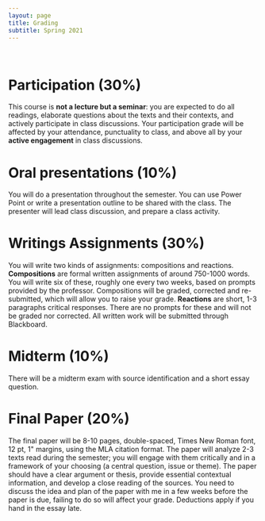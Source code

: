 ```yaml
---
layout: page
title: Grading
subtitle: Spring 2021
---
```


<br>

# Participation (30%)

This course is **not a lecture but a seminar**: you are expected to do all readings, elaborate questions about the texts and their contexts, and actively participate in class discussions. Your participation grade will be affected by your attendance, punctuality to class, and above all by your **active engagement** in class discussions.

# Oral presentations (10%)
You will do a presentation throughout the semester. You can use Power Point or write a presentation outline to be shared with the class. The presenter will lead class discussion, and prepare a class activity. 

# Writings Assignments (30%)

You will write two kinds of assignments: compositions and reactions. **Compositions** are formal written assignments of around 750-1000 words. You will write six of these, roughly one every two weeks, based on prompts provided by the professor. Compositions will be graded, corrected and re-submitted, which will allow you to raise your grade. **Reactions** are short, 1-3 paragraphs critical responses. There are no prompts for these and will not be graded nor corrected. All written work will be submitted through Blackboard.

# Midterm (10%)

There will be a midterm exam with source identification and a short essay question.

# Final Paper (20%)

The final paper will be 8-10 pages, double-spaced, Times New Roman font, 12 pt, 1" margins, using the MLA citation format. The paper will analyze 2-3 texts read during the semester; you will engage with them critically and in a framework of your choosing (a central question, issue or theme). The paper should have a clear argument or thesis, provide essential contextual information, and develop a close reading of the sources. You need to discuss the idea and plan of the paper with me in a few weeks before the paper is due, failing to do so will affect your grade. Deductions apply if you hand in the essay late.

